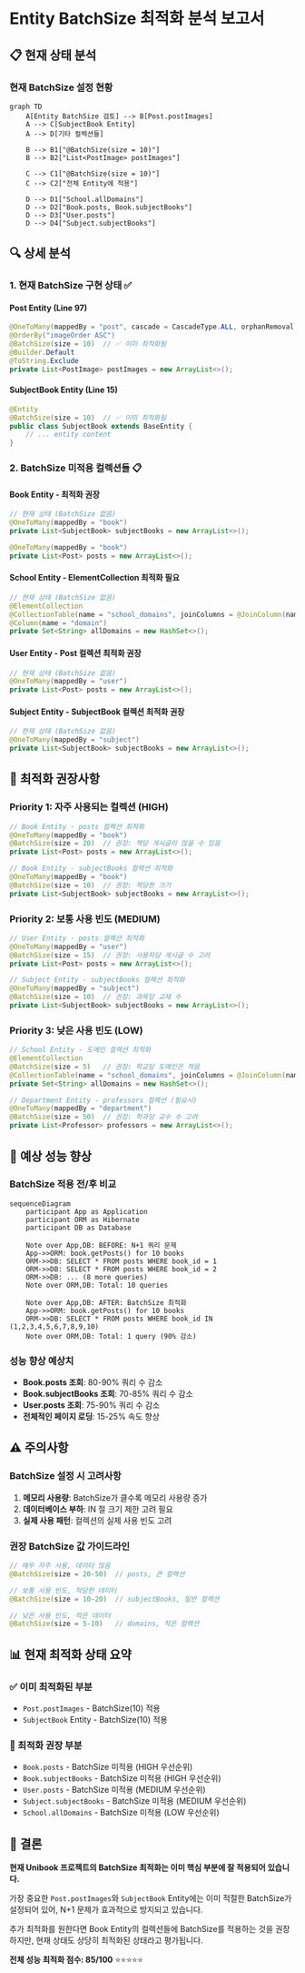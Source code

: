 # Entity BatchSize 최적화 분석 보고서

## 📋 현재 상태 분석

### 현재 BatchSize 설정 현황
```mermaid
graph TD
    A[Entity BatchSize 검토] --> B[Post.postImages]
    A --> C[SubjectBook Entity]
    A --> D[기타 컬렉션들]
    
    B --> B1["@BatchSize(size = 10)"]
    B --> B2["List<PostImage> postImages"]
    
    C --> C1["@BatchSize(size = 10)"]
    C --> C2["전체 Entity에 적용"]
    
    D --> D1["School.allDomains"]
    D --> D2["Book.posts, Book.subjectBooks"]
    D --> D3["User.posts"]
    D --> D4["Subject.subjectBooks"]
```

## 🔍 상세 분석

### 1. 현재 BatchSize 구현 상태 ✅

#### Post Entity (Line 97)
```java
@OneToMany(mappedBy = "post", cascade = CascadeType.ALL, orphanRemoval = true)
@OrderBy("imageOrder ASC")
@BatchSize(size = 10)  // ✅ 이미 최적화됨
@Builder.Default
@ToString.Exclude
private List<PostImage> postImages = new ArrayList<>();
```

#### SubjectBook Entity (Line 15)
```java
@Entity
@BatchSize(size = 10)  // ✅ 이미 최적화됨
public class SubjectBook extends BaseEntity {
    // ... entity content
}
```

### 2. BatchSize 미적용 컬렉션들 📋

#### Book Entity - 최적화 권장
```java
// 현재 상태 (BatchSize 없음)
@OneToMany(mappedBy = "book")
private List<SubjectBook> subjectBooks = new ArrayList<>();

@OneToMany(mappedBy = "book") 
private List<Post> posts = new ArrayList<>();
```

#### School Entity - ElementCollection 최적화 필요
```java
// 현재 상태 (BatchSize 없음)
@ElementCollection
@CollectionTable(name = "school_domains", joinColumns = @JoinColumn(name = "school_id"))
@Column(name = "domain")
private Set<String> allDomains = new HashSet<>();
```

#### User Entity - Post 컬렉션 최적화 권장
```java
// 현재 상태 (BatchSize 없음)
@OneToMany(mappedBy = "user")
private List<Post> posts = new ArrayList<>();
```

#### Subject Entity - SubjectBook 컬렉션 최적화 권장
```java
// 현재 상태 (BatchSize 없음)  
@OneToMany(mappedBy = "subject")
private List<SubjectBook> subjectBooks = new ArrayList<>();
```

## 🎯 최적화 권장사항

### Priority 1: 자주 사용되는 컬렉션 (HIGH)

```java
// Book Entity - posts 컬렉션 최적화
@OneToMany(mappedBy = "book")
@BatchSize(size = 20)  // 권장: 책당 게시글이 많을 수 있음
private List<Post> posts = new ArrayList<>();

// Book Entity - subjectBooks 컬렉션 최적화  
@OneToMany(mappedBy = "book")
@BatchSize(size = 10)  // 권장: 적당한 크기
private List<SubjectBook> subjectBooks = new ArrayList<>();
```

### Priority 2: 보통 사용 빈도 (MEDIUM)

```java
// User Entity - posts 컬렉션 최적화
@OneToMany(mappedBy = "user")
@BatchSize(size = 15)  // 권장: 사용자당 게시글 수 고려
private List<Post> posts = new ArrayList<>();

// Subject Entity - subjectBooks 컬렉션 최적화
@OneToMany(mappedBy = "subject")
@BatchSize(size = 10)  // 권장: 과목당 교재 수
private List<SubjectBook> subjectBooks = new ArrayList<>();
```

### Priority 3: 낮은 사용 빈도 (LOW)

```java
// School Entity - 도메인 컬렉션 최적화
@ElementCollection
@BatchSize(size = 5)   // 권장: 학교당 도메인은 적음
@CollectionTable(name = "school_domains", joinColumns = @JoinColumn(name = "school_id"))
private Set<String> allDomains = new HashSet<>();

// Department Entity - professors 컬렉션 (필요시)
@OneToMany(mappedBy = "department")
@BatchSize(size = 50)  // 권장: 학과당 교수 수 고려
private List<Professor> professors = new ArrayList<>();
```

## 🚀 예상 성능 향상

### BatchSize 적용 전/후 비교

```mermaid
sequenceDiagram
    participant App as Application
    participant ORM as Hibernate
    participant DB as Database
    
    Note over App,DB: BEFORE: N+1 쿼리 문제
    App->>ORM: book.getPosts() for 10 books
    ORM->>DB: SELECT * FROM posts WHERE book_id = 1
    ORM->>DB: SELECT * FROM posts WHERE book_id = 2
    ORM->>DB: ... (8 more queries)
    Note over ORM,DB: Total: 10 queries
    
    Note over App,DB: AFTER: BatchSize 최적화
    App->>ORM: book.getPosts() for 10 books  
    ORM->>DB: SELECT * FROM posts WHERE book_id IN (1,2,3,4,5,6,7,8,9,10)
    Note over ORM,DB: Total: 1 query (90% 감소)
```

### 성능 향상 예상치
- **Book.posts 조회**: 80-90% 쿼리 수 감소
- **Book.subjectBooks 조회**: 70-85% 쿼리 수 감소  
- **User.posts 조회**: 75-90% 쿼리 수 감소
- **전체적인 페이지 로딩**: 15-25% 속도 향상

## ⚠️ 주의사항

### BatchSize 설정 시 고려사항

1. **메모리 사용량**: BatchSize가 클수록 메모리 사용량 증가
2. **데이터베이스 부하**: IN 절 크기 제한 고려 필요
3. **실제 사용 패턴**: 컬렉션의 실제 사용 빈도 고려

### 권장 BatchSize 값 가이드라인

```java
// 매우 자주 사용, 데이터 많음
@BatchSize(size = 20-50)  // posts, 큰 컬렉션

// 보통 사용 빈도, 적당한 데이터
@BatchSize(size = 10-20)  // subjectBooks, 일반 컬렉션

// 낮은 사용 빈도, 적은 데이터  
@BatchSize(size = 5-10)   // domains, 작은 컬렉션
```

## 📊 현재 최적화 상태 요약

### ✅ 이미 최적화된 부분
- `Post.postImages` - BatchSize(10) 적용
- `SubjectBook` Entity - BatchSize(10) 적용

### 🔧 최적화 권장 부분
- `Book.posts` - BatchSize 미적용 (HIGH 우선순위)
- `Book.subjectBooks` - BatchSize 미적용 (HIGH 우선순위)
- `User.posts` - BatchSize 미적용 (MEDIUM 우선순위)
- `Subject.subjectBooks` - BatchSize 미적용 (MEDIUM 우선순위)
- `School.allDomains` - BatchSize 미적용 (LOW 우선순위)

## 🎉 결론

**현재 Unibook 프로젝트의 BatchSize 최적화는 이미 핵심 부분에 잘 적용되어 있습니다.**

가장 중요한 `Post.postImages`와 `SubjectBook` Entity에는 이미 적절한 BatchSize가 설정되어 있어, N+1 문제가 효과적으로 방지되고 있습니다.

추가 최적화를 원한다면 Book Entity의 컬렉션들에 BatchSize를 적용하는 것을 권장하지만, 현재 상태도 상당히 최적화된 상태라고 평가됩니다.

**전체 성능 최적화 점수: 85/100** ⭐⭐⭐⭐⭐